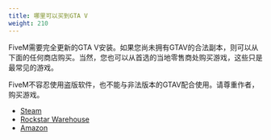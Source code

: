 ```yaml
---
title: 哪里可以买到GTA V
weight: 210
---
```


FiveM需要完全更新的GTA V安装。如果您尚未拥有GTAV的合法副本，则可以从下面的任何商店购买。当然，您也可以从首选的当地零售商处购买游戏，这些只是最常见的游戏。

FiveM不容忍使用盗版软件，也不能与非法版本的GTAV配合使用。请尊重作者，购买游戏。

- [Steam](https://store.steampowered.com/app/271590/Grand_Theft_Auto_V/)
- [Rockstar Warehouse](https://www.rockstarwarehouse.com/store/tk2rstar/en_IE/pd/productID.332704400)
- [Amazon](https://www.amazon.com/Grand-Theft-Auto-V-PC/dp/B00KVXB5YQ)
